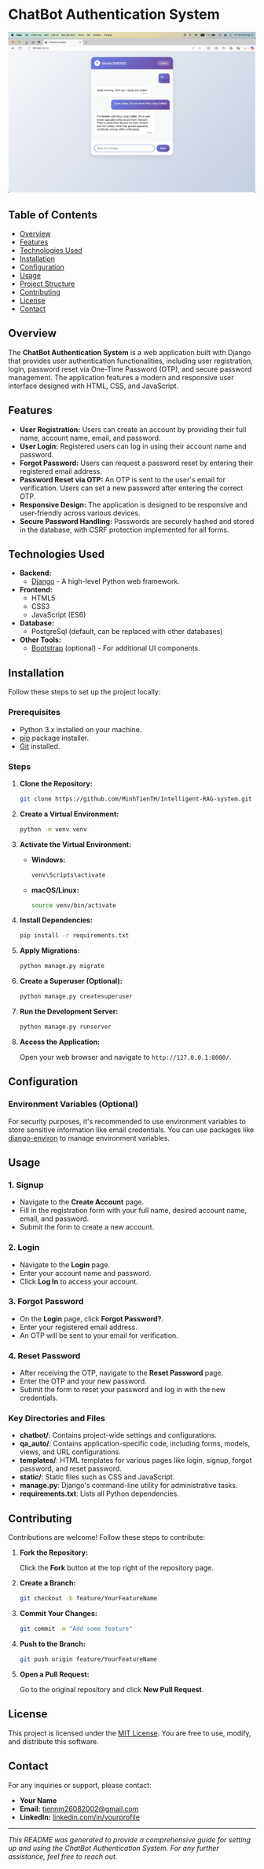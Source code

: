 # ChatBot Authentication System

![ChatBot Logo](logo.png) <!-- Replace with your logo path -->

## Table of Contents

- [Overview](#overview)
- [Features](#features)
- [Technologies Used](#technologies-used)
- [Installation](#installation)
- [Configuration](#configuration)
- [Usage](#usage)
- [Project Structure](#project-structure)
- [Contributing](#contributing)
- [License](#license)
- [Contact](#contact)

## Overview

The **ChatBot Authentication System** is a web application built with Django that provides user authentication functionalities, including user registration, login, password reset via One-Time Password (OTP), and secure password management. The application features a modern and responsive user interface designed with HTML, CSS, and JavaScript.

## Features

- **User Registration:** Users can create an account by providing their full name, account name, email, and password.
- **User Login:** Registered users can log in using their account name and password.
- **Forgot Password:** Users can request a password reset by entering their registered email address.
- **Password Reset via OTP:** An OTP is sent to the user's email for verification. Users can set a new password after entering the correct OTP.
- **Responsive Design:** The application is designed to be responsive and user-friendly across various devices.
- **Secure Password Handling:** Passwords are securely hashed and stored in the database, with CSRF protection implemented for all forms.

## Technologies Used

- **Backend:**
  - [Django](https://www.djangoproject.com/) - A high-level Python web framework.
- **Frontend:**
  - HTML5
  - CSS3
  - JavaScript (ES6)
- **Database:**
  - PostgreSql (default, can be replaced with other databases)
- **Other Tools:**
  - [Bootstrap](https://getbootstrap.com/) (optional) - For additional UI components.

## Installation

Follow these steps to set up the project locally:

### Prerequisites

- Python 3.x installed on your machine.
- [pip](https://pip.pypa.io/en/stable/) package installer.
- [Git](https://git-scm.com/) installed.

### Steps

1. **Clone the Repository:**

   ```bash
   git clone https://github.com/MinhTienTH/Intelligent-RAG-system.git
   ```

2. **Create a Virtual Environment:**

   ```bash
   python -m venv venv
   ```

3. **Activate the Virtual Environment:**

   - **Windows:**

     ```bash
     venv\Scripts\activate
     ```

   - **macOS/Linux:**

     ```bash
     source venv/bin/activate
     ```

4. **Install Dependencies:**

   ```bash
   pip install -r requirements.txt
   ```

5. **Apply Migrations:**

   ```bash
   python manage.py migrate
   ```

6. **Create a Superuser (Optional):**

   ```bash
   python manage.py createsuperuser
   ```

7. **Run the Development Server:**

   ```bash
   python manage.py runserver
   ```

8. **Access the Application:**

   Open your web browser and navigate to `http://127.0.0.1:8000/`.

## Configuration

### Environment Variables (Optional)

For security purposes, it's recommended to use environment variables to store sensitive information like email credentials. You can use packages like [django-environ](https://github.com/joke2k/django-environ) to manage environment variables.

## Usage

### 1. **Signup**

- Navigate to the **Create Account** page.
- Fill in the registration form with your full name, desired account name, email, and password.
- Submit the form to create a new account.

### 2. **Login**

- Navigate to the **Login** page.
- Enter your account name and password.
- Click **Log In** to access your account.

### 3. **Forgot Password**

- On the **Login** page, click **Forgot Password?**.
- Enter your registered email address.
- An OTP will be sent to your email for verification.

### 4. **Reset Password**

- After receiving the OTP, navigate to the **Reset Password** page.
- Enter the OTP and your new password.
- Submit the form to reset your password and log in with the new credentials.

### Key Directories and Files

- **chatbot/**: Contains project-wide settings and configurations.
- **qa_auto/**: Contains application-specific code, including forms, models, views, and URL configurations.
- **templates/**: HTML templates for various pages like login, signup, forgot password, and reset password.
- **static/**: Static files such as CSS and JavaScript.
- **manage.py**: Django's command-line utility for administrative tasks.
- **requirements.txt**: Lists all Python dependencies.

## Contributing

Contributions are welcome! Follow these steps to contribute:

1. **Fork the Repository:**

   Click the **Fork** button at the top right of the repository page.

2. **Create a Branch:**

   ```bash
   git checkout -b feature/YourFeatureName
   ```

3. **Commit Your Changes:**

   ```bash
   git commit -m "Add some feature"
   ```

4. **Push to the Branch:**

   ```bash
   git push origin feature/YourFeatureName
   ```

5. **Open a Pull Request:**

   Go to the original repository and click **New Pull Request**.

## License

This project is licensed under the [MIT License](LICENSE). You are free to use, modify, and distribute this software.

## Contact

For any inquiries or support, please contact:

- **Your Name**
- **Email:** tiennm26082002@gmail.com
- **LinkedIn:** [linkedin.com/in/yourprofile](https://www.linkedin.com/in/tiennguyen2608/)

---

*This README was generated to provide a comprehensive guide for setting up and using the ChatBot Authentication System. For any further assistance, feel free to reach out.*
